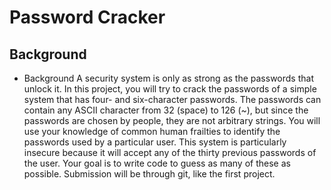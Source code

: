 # Password Cracker
## Background
- Background
A security system is only as strong as the passwords that unlock it.
In this project, you will try to crack the passwords of a simple system that has four- and
six-character passwords. The passwords can contain any ASCII character from 32 (space) to
126 (~), but since the passwords are chosen by people, they are not arbitrary strings. You will
use your knowledge of common human frailties to identify the passwords used by a particular user.
This system is particularly insecure because it will accept any of the thirty previous passwords
of the user. Your goal is to write code to guess as many of these as possible.
Submission will be through git, like the first project.
